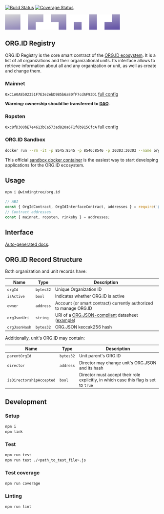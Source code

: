 [![Build Status](https://travis-ci.org/windingtree/org.id.svg?branch=master)](https://travis-ci.org/windingtree/org.id)
[![Coverage Status](https://coveralls.io/repos/github/windingtree/org.id/badge.svg?branch=master)](https://coveralls.io/github/windingtree/org.id?branch=master&v=2.0)

<a href="https://orgid.tech"><img src="https://github.com/windingtree/branding/raw/master/org.id/svg/org.id-logo.svg" height="50" alt="ORG.ID"></a>

## ORG.ID Registry

ORG.ID Registry is the core smart contract of the [ORG.ID ecosystem](https://orgid.tech). It is a list of all organizations and their organizational units. Its interface allows to retrieve information about all and any organization or unit, as well as create and change them.

### Mainnet

`0xC1A0A8b02351F7E3e2ebD9B5b6a80fF7cdAF93D1` [full config](./.openzeppelin/main-OrgId.json)

**Warning: ownership should be transferred to [DAO](https://github.com/windingtree/dao).**

### Ropsten

`0xc8fD300bE7e4613bCa573ad820a6F1f0b915CfcA` [full config](./.openzeppelin/ropsten-OrgId.json)

### ORG.ID Sandbox

```sh
docker run --rm -it -p 8545:8545 -p 8546:8546 -p 30303:30303 --name org.id-sandbox windingtree/org.id-sandbox
```

This official [sandbox docker container](https://hub.docker.com/r/windingtree/org.id-sandbox) is the easiest way to start developing applications for the ORG.ID ecosystem.

## Usage

```sh
npm i @windingtree/org.id
```
```javascript
// ABI
const { OrgIdContract, OrgIdInterfaceContract, addresses } = require('@windingtree/org.id');
// Contract addresses
const { mainnet, ropsten, rinkeby } = addresses;
```

## Interface

[Auto-generated docs](./docs/OrgId.md).

## ORG.ID Record Structure

Both organization and unit records have:

| **Name** | **Type** | **Description** |
|-|-|-|
| `orgId` | `bytes32` | Unique Organization ID |
| `isActive` | `bool` | Indicates whether ORG.ID is active |
| `owner` | `address` | Account (or smart contract) currently authorized to manage ORG.ID |
| `orgJsonUri` | `string` | URI of a [ORG.JSON-compliant](https://github.com/windingtree/org.json-schema) datasheet ([example](https://gist.githubusercontent.com/kvakes/0f728d60add6561f18d173c01f87a5bd/raw/9ba3c6fd08c29daaff9809ffa04be09a66196900/glider.json)) |
| `orgJsonHash` | `bytes32` | ORG.JSON keccak256 hash |

Additionally, unit's ORG.ID may contain:

| **Name** | **Type** | **Description** |
|-|-|-|
| `parentOrgId` | `bytes32` | Unit parent's ORG.ID |
| `director` | `address` | Director may change unit's ORG.JSON and its hash |
| `isDirectorshipAccepted` | `bool` | Director must accept their role explicitly, in which case this flag is set to `true` |

## Development

### Setup

```sh
npm i
npm link
```

### Test

```sh
npm run test
npm run test ./<path_to_test_file>.js
```

### Test coverage

```sh
npm run coverage
```

### Linting

```sh
npm run lint

```
